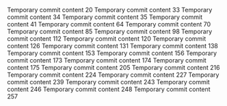 Temporary commit content 20
Temporary commit content 33
Temporary commit content 34
Temporary commit content 35
Temporary commit content 41
Temporary commit content 64
Temporary commit content 70
Temporary commit content 85
Temporary commit content 98
Temporary commit content 112
Temporary commit content 120
Temporary commit content 126
Temporary commit content 131
Temporary commit content 138
Temporary commit content 153
Temporary commit content 156
Temporary commit content 173
Temporary commit content 174
Temporary commit content 175
Temporary commit content 205
Temporary commit content 216
Temporary commit content 224
Temporary commit content 227
Temporary commit content 239
Temporary commit content 243
Temporary commit content 246
Temporary commit content 248
Temporary commit content 257
